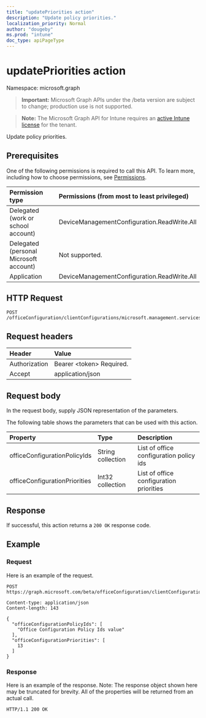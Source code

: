 ```yaml
---
title: "updatePriorities action"
description: "Update policy priorities."
localization_priority: Normal
author: "dougeby"
ms.prod: "intune"
doc_type: apiPageType
---
```


# updatePriorities action

Namespace: microsoft.graph

> **Important:** Microsoft Graph APIs under the /beta version are subject to change; production use is not supported.

> **Note:** The Microsoft Graph API for Intune requires an [active Intune license](https://go.microsoft.com/fwlink/?linkid=839381) for the tenant.

Update policy priorities.

## Prerequisites
One of the following permissions is required to call this API. To learn more, including how to choose permissions, see [Permissions](/graph/permissions-reference).

|Permission type|Permissions (from most to least privileged)|
|:---|:---|
|Delegated (work or school account)|DeviceManagementConfiguration.ReadWrite.All|
|Delegated (personal Microsoft account)|Not supported.|
|Application|DeviceManagementConfiguration.ReadWrite.All|

## HTTP Request
<!-- {
  "blockType": "ignored"
}
-->
``` http
POST /officeConfiguration/clientConfigurations/microsoft.management.services.api.updatePriorities
```

## Request headers
|Header|Value|
|:---|:---|
|Authorization|Bearer &lt;token&gt; Required.|
|Accept|application/json|

## Request body
In the request body, supply JSON representation of the parameters.

The following table shows the parameters that can be used with this action.

|Property|Type|Description|
|:---|:---|:---|
|officeConfigurationPolicyIds|String collection|List of office configuration policy ids|
|officeConfigurationPriorities|Int32 collection|List of office configuration priorities|



## Response
If successful, this action returns a `200 OK` response code.

## Example

### Request
Here is an example of the request.
``` http
POST https://graph.microsoft.com/beta/officeConfiguration/clientConfigurations/microsoft.management.services.api.updatePriorities

Content-type: application/json
Content-length: 143

{
  "officeConfigurationPolicyIds": [
    "Office Configuration Policy Ids value"
  ],
  "officeConfigurationPriorities": [
    13
  ]
}
```

### Response
Here is an example of the response. Note: The response object shown here may be truncated for brevity. All of the properties will be returned from an actual call.
``` http
HTTP/1.1 200 OK
```





